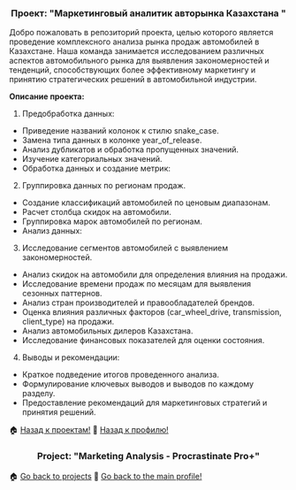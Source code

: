 <h3 align="center">Проект: "Маркетинговый аналитик авторынка Казахстана "</h3>


Добро пожаловать в репозиторий проекта, целью которого является проведение комплексного анализа рынка продаж автомобилей в Казахстане. Наша команда занимается исследованием различных аспектов автомобильного рынка для выявления закономерностей и тенденций, способствующих более эффективному маркетингу и принятию стратегических решений в автомобильной индустрии.

**Описание проекта:**
1. Предобработка данных:

- Приведение названий колонок к стилю snake_case.
- Замена типа данных в колонке year_of_release.
- Анализ дубликатов и обработка пропущенных значений.
- Изучение категориальных значений.
- Обработка данных и создание метрик:

2. Группировка данных по регионам продаж.
- Создание классификаций автомобилей по ценовым диапазонам.
- Расчет столбца скидок на автомобили.
- Группировка марок автомобилей по регионам.
- Анализ данных:

3. Исследование сегментов автомобилей с выявлением закономерностей.
- Анализ скидок на автомобили для определения влияния на продажи.
- Исследование времени продаж по месяцам для выявления сезонных паттернов.
- Анализ стран производителей и правообладателей брендов.
- Оценка влияния различных факторов (car_wheel_drive, transmission, client_type) на продажи.
- Анализ автомобильных дилеров Казахстана.
- Исследование финансовых показателей для оценки состояния.

 4. Выводы и рекомендации:

- Краткое подведение итогов проведенного анализа.
- Формулирование ключевых выводов и выводов по каждому разделу.
- Предоставление рекомендаций для маркетинговых стратегий и принятия решений.

🏠  <a href="https://github.com/MalykhinViktor/Date_analytics_real_data">Назад к проектам!</a>
:office:  <a href="https://github.com/MalykhinViktor" target="_blank">Назад к профилю!</a>

<h3 align="center">Project: "Marketing Analysis - Procrastinate Pro+"</h3>



🏠  <a href="https://github.com/MalykhinViktor/Date_analytics_real_data">Go back to projects</a>
:office:  <a href="https://github.com/MalykhinViktor" target="_blank"> Go back to the main profile!</a>


